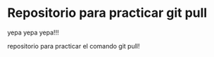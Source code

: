 # Repositorio para practicar git pull
yepa yepa yepa!!! 

repositorio para practicar el comando git pull!
